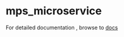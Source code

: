 
# mps_microservice

For detailed documentation , browse to [docs](https://open-amt-cloud-toolkit.github.io/MPS/)